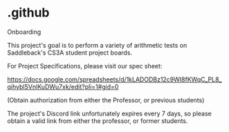 # .github
Onboarding

This project's goal is to perform a variety of arithmetic tests on Saddleback's CS3A student project boards.

For Project Specifications, please visit our spec sheet:


https://docs.google.com/spreadsheets/d/1kLADODBz12c9WI8fKWqC_PL8_qihybI5VnlKuDWu7xk/edit?pli=1#gid=0


(Obtain authorization from either the Professor, or previous students)

The project's Discord link unfortunately expires every 7 days, so please obtain a valid link from either the professor, or former students.
